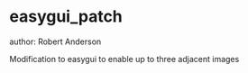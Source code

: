 # easygui_patch
author: Robert Anderson

Modification to easygui to enable up to three adjacent images
